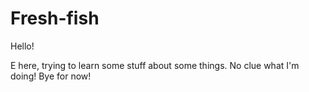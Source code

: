 # Fresh-fish

Hello!

E here, trying to learn some stuff about some things. No clue what I'm doing!
Bye for now!

